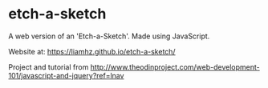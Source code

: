 # etch-a-sketch
A web version of an 'Etch-a-Sketch'. Made using JavaScript.

Website at: https://liamhz.github.io/etch-a-sketch/

Project and tutorial from http://www.theodinproject.com/web-development-101/javascript-and-jquery?ref=lnav
